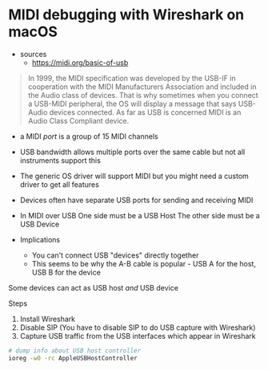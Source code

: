 # MIDI debugging with Wireshark on macOS

- sources
    - https://midi.org/basic-of-usb

> In 1999, the MIDI specification was developed by the USB-IF in cooperation
> with the MIDI Manufacturers Association and included in the Audio class of
> devices. That is why sometimes when you connect a USB-MIDI peripheral, the OS
> will display a message that says USB-Audio devices connected. As far as USB is
> concerned MIDI is an Audio Class Compliant device.

- a MIDI _port_ is a group of 15 MIDI channels
- USB bandwidth allows multiple ports over the same cable but not all
  instruments support this
- The generic OS driver will support MIDI but you might need a custom driver to
  get all features
- Devices often have separate USB ports for sending and receiving MIDI

- In MIDI over USB One side must be a USB Host The other side must be a USB
  Device
- Implications
    - You can't connect USB "devices" directly together
    - This seems to be why the A-B cable is popular - USB A for the host, USB B
      for the device

Some devices can act as USB host _and_ USB device

Steps

1. Install Wireshark
2. Disable SIP (You have to disable SIP to do USB capture with Wireshark)
3. Capture USB traffic from the USB interfaces which appear in Wireshark

```sh
# dump info about USB host controller
ioreg -w0 -rc AppleUSBHostController
```
